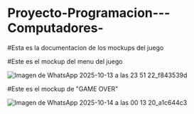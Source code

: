 # Proyecto-Programacion---Computadores-

#Esta es la documentacion de los mockups del juego


#Este es el mockup del menu del juego

![Imagen de WhatsApp 2025-10-13 a las 23 51 22_f843539d](https://github.com/user-attachments/assets/91b0d946-74b7-4041-91f4-23106f5b81f9)




#Este es el mockup de "GAME OVER"

![Imagen de WhatsApp 2025-10-14 a las 00 13 20_a1c644c3](https://github.com/user-attachments/assets/7fce6c28-7111-4343-abd4-7782ebdf5886)




